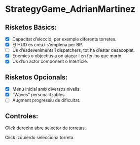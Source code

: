 # StrategyGame_AdrianMartinez
## Risketos Básics:
- [x] Capacitat d’elecció, per exemple diferents torretes.
- [x] El HUD es crea i s’emplena per BP.
- [ ] Ús d’esdeveniments i dispatchers, tot ha d’estar desacoplat.
- [x] Enemics o objectius a on atacar i en fer-ho que morin.
- [x] Ús d’un actor component o Interfície.

## Risketos Opcionals:
- [x] Menú inicial amb diversos nivells.
- [x] “Waves” personalitzables
- [ ] Augment progressiu de dificultat.

## Controles:
Click derecho abre selector de torretas.

Click izquierdo selecciona torreta.
